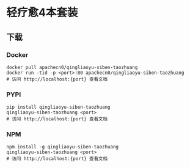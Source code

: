 # 轻疗愈4本套装

## 下载

### Docker

```
docker pull apachecn0/qingliaoyu-siben-taozhuang
docker run -tid -p <port>:80 apachecn0/qingliaoyu-siben-taozhuang
# 访问 http://localhost:{port} 查看文档
```

### PYPI

```
pip install qingliaoyu-siben-taozhuang
qingliaoyu-siben-taozhuang <port>
# 访问 http://localhost:{port} 查看文档
```

### NPM

```
npm install -g qingliaoyu-siben-taozhuang
qingliaoyu-siben-taozhuang <port>
# 访问 http://localhost:{port} 查看文档
```